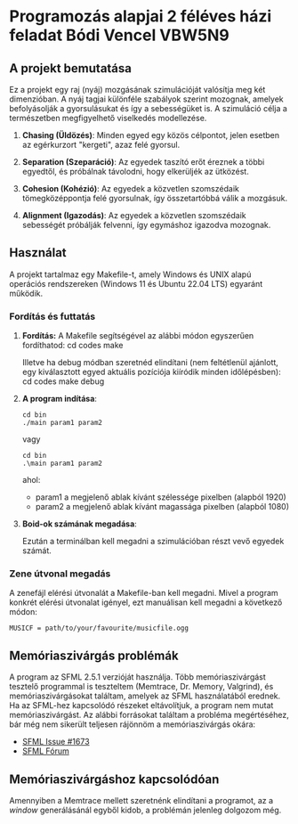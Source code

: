 # Programozás alapjai 2 féléves házi feladat Bódi Vencel VBW5N9

## A projekt bemutatása

Ez a projekt egy raj (nyáj) mozgásának szimulációját valósítja meg két dimenzióban. A nyáj tagjai különféle szabályok szerint mozognak, amelyek befolyásolják a gyorsulásukat és így a sebességüket is. A szimuláció célja a természetben megfigyelhető viselkedés modellezése.

 1) **Chasing (Üldözés)**: Minden egyed egy közös célpontot, jelen esetben az egérkurzort "kergeti", azaz felé gyorsul.

 2) **Separation (Szeparáció)**: Az egyedek taszító erőt éreznek a többi egyedtől, és próbálnak távolodni, hogy elkerüljék az ütközést.

 3) **Cohesion (Kohézió)**: Az egyedek a közvetlen szomszédaik tömegközéppontja felé gyorsulnak, így összetartóbbá válik a mozgásuk.

 4) **Alignment (Igazodás)**: Az egyedek a közvetlen szomszédaik sebességét próbálják felvenni, így egymáshoz igazodva mozognak.

## Használat

A projekt tartalmaz egy Makefile-t, amely Windows és UNIX alapú operációs rendszereken (Windows 11 és Ubuntu 22.04 LTS) egyaránt működik.

### Fordítás és futtatás

 1) **Fordítás:**
    A Makefile segítségével az alábbi módon egyszerűen fordíthatod:
        cd codes
        make

    Illetve ha debug módban szeretnéd elindítani (nem feltétlenül ajánlott, egy kiválasztott egyed aktuális pozíciója kiíródik minden időlépésben):
        cd codes
        make debug

 2) **A program indítása**:

        cd bin
        ./main param1 param2    

    vagy
    
        cd bin
        .\main param1 param2

    ahol:

    - param1 a megjelenő ablak kívánt szélessége pixelben (alapból 1920)
    - param2 a megjelenő ablak kívánt magassága pixelben (alapból 1080)

 4) **Boid-ok számának megadása**:

    Ezután a terminálban kell megadni a szimulációban részt vevő egyedek számát.  

### Zene útvonal megadás

A zenefájl elérési útvonalát a Makefile-ban kell megadni. Mivel a program konkrét elérési útvonalat igényel, ezt manuálisan kell megadni a következő módon:

    MUSICF = path/to/your/favourite/musicfile.ogg

## Memóriaszivárgás problémák

A program az SFML 2.5.1 verzióját használja. Több memóriaszivárgást tesztelő programmal is teszteltem (Memtrace, Dr. Memory, Valgrind), és memóriaszivárgásokat találtam, amelyek az SFML használatából erednek. Ha az SFML-hez kapcsolódó részeket eltávolítjuk, a program nem mutat memóriaszivárgást. Az alábbi forrásokat találtam a probléma megértéséhez, bár még nem sikerült teljesen rájönnöm a memóriaszivárgás okára:

- [SFML Issue #1673](https://github.com/SFML/SFML/issues/1673)
- [SFML Fórum](https://en.sfml-dev.org/forums/index.php?topic=27777.0)

## Memóriaszivárgáshoz kapcsolódóan

Amennyiben a Memtrace mellett szeretnénk elindítani a programot, az a *window* generálásánál egyből kidob, a problémán jelenleg dolgozom még.
